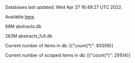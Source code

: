Databases last updated: Wed Apr 27 18:49:27 UTC 2022. 

Available [here](https://github.com/cbeauhilton/ash-db/releases).


66M	abstracts.db

283M	abstracts_full.db

Current number of items in db:
[{"count(*)": 93309}]

Current number of scraped items in db:
[{"count(*)": 29104}]
